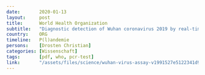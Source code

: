 ```yaml
---
date:       2020-01-13
layout:     post
title:      World Health Organization
subtitle:   "Diagnostic detection of Wuhan coronavirus 2019 by real-time RT-PCR"
country:    ORG
timeline:   P(l)andemie
persons:    [Drosten Christian]
categories: [Wissenschaft]
tags:       [pdf, who, pcr-test]
link:       "/assets/files/science/wuhan-virus-assay-v1991527e5122341d99287a1b17c111902.pdf"
---
```

<object data="{{ page.link }}" style='height:calc(100vh - 400px); width: 100%' type='application/pdf'></object>
